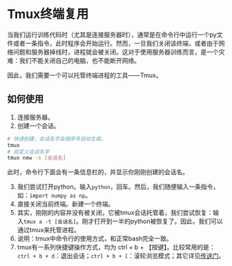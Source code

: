 # Tmux终端复用

当我们运行训练代码时（尤其是连接服务器时），通常是在命令行中运行一个py文件或者一条指令，此时程序会开始运行。然而，一旦我们关闭该终端，或者由于网络问题和服务器掉线时，进程就会被关闭。这对于使用服务器训练而言，是一个灾难：我们不能关闭自己的电脑，也不能断开网络。

因此，我们需要一个可以托管终端进程的工具——Tmux。

## 如何使用
1. 连接服务器。
2. 创建一个会话。
```bash
# 快速创建，会话名字会按序号自动生成。
tmux
# 自定义会话名字
tmux new -s [会话名]
```
此时，命令行下面会有一条信息栏的，并显示你刚刚创建的会话名。

3. 我们尝试打开python。输入`python`，回车。然后，我们随便输入一条指令，如：`import numpy as np`。
4. 直接关闭当前终端。新建一个终端。
5. 其实，刚刚的内容并没有被关闭，它被tmux会话托管着，我们尝试恢复：输入`tmux a -t [会话名]`。刚才打开到一半的python被恢复了。因此，我们可以通过tmux来托管进程。
6. 说明：tmux中命令行的使用方式，和正常bash完全一致。
7. tmux有一系列快捷键操作方式，均为 ctrl + b + 【按键】。比较常用的是：`ctrl + b + d`：退出会话；`ctrl + b + [`：滚轮浏览模式；其它详见[传送门](https://blog.csdn.net/lianshaohua/article/details/109802674)。